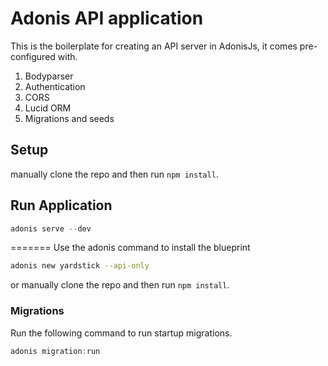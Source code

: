 # Adonis API application

This is the boilerplate for creating an API server in AdonisJs, it comes pre-configured with.

1. Bodyparser
2. Authentication
3. CORS
4. Lucid ORM
5. Migrations and seeds

## Setup

 manually clone the repo and then run `npm install`.

## Run Application
```js
adonis serve --dev

```

=======
Use the adonis command to install the blueprint

```bash
adonis new yardstick --api-only
```

or manually clone the repo and then run `npm install`.



### Migrations

Run the following command to run startup migrations.

```js
adonis migration:run
```
